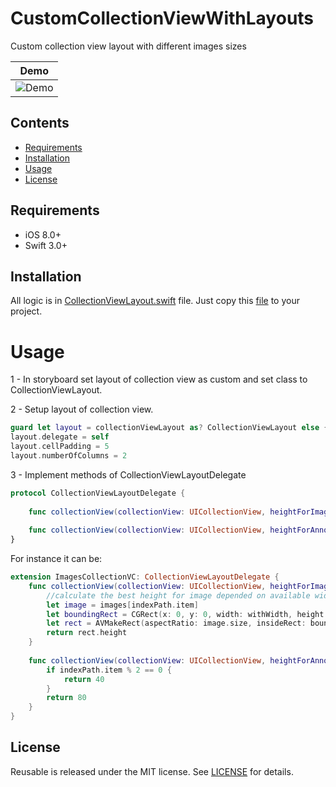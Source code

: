 # CustomCollectionViewWithLayouts
Custom collection view layout with different images sizes

|             Demo                |
|---------------------------------|
|![Demo](https://github.com/KhrystynaShevchuk/CustomCollectionViewWithLayouts/blob/master/CustomCollectionViewWithLayouts/Demo.gif)|

## Contents
- [Requirements](#requirements)
- [Installation](#installation)
- [Usage](#usage)
- [License](#license)


## Requirements

- iOS 8.0+
- Swift 3.0+

## Installation

All logic is in [CollectionViewLayout.swift](https://github.com/KhrystynaShevchuk/CustomCollectionViewWithLayouts/blob/master/CustomCollectionViewWithLayouts/CollectionViewLayout.swift) file.
Just copy this [file](https://github.com/KhrystynaShevchuk/CustomCollectionViewWithLayouts/blob/master/CustomCollectionViewWithLayouts/CollectionViewLayout.swift) to your project.


# Usage

1 - In storyboard set layout of collection view as custom and set class to CollectionViewLayout.

2 - Setup layout of collection view.
```swift 
guard let layout = collectionViewLayout as? CollectionViewLayout else { return }
layout.delegate = self
layout.cellPadding = 5
layout.numberOfColumns = 2
```

3 - Implement methods of CollectionViewLayoutDelegate
```swift 
protocol CollectionViewLayoutDelegate {
    
    func collectionView(collectionView: UICollectionView, heightForImageAtIndexPath indexPath: NSIndexPath, withWidth: CGFloat) -> CGFloat
    
    func collectionView(collectionView: UICollectionView, heightForAnnotationAtIndexPath indexPath: NSIndexPath, withWidth: CGFloat) -> CGFloat
}
```
For instance it can be:
```swift
extension ImagesCollectionVC: CollectionViewLayoutDelegate {
    func collectionView(collectionView: UICollectionView, heightForImageAtIndexPath indexPath: NSIndexPath, withWidth: CGFloat) -> CGFloat {
        //calculate the best height for image depended on available width
        let image = images[indexPath.item]
        let boundingRect = CGRect(x: 0, y: 0, width: withWidth, height: CGFloat(MAXFLOAT))
        let rect = AVMakeRect(aspectRatio: image.size, insideRect: boundingRect)
        return rect.height
    }
    
    func collectionView(collectionView: UICollectionView, heightForAnnotationAtIndexPath indexPath: NSIndexPath, withWidth: CGFloat) -> CGFloat {
        if indexPath.item % 2 == 0 {
            return 40
        }
        return 80
    }
}
```

## License

Reusable is released under the MIT license. See [LICENSE](https://github.com/KhrystynaShevchuk/CustomCollectionViewWithLayouts/blob/master/LICENSE) for details.


